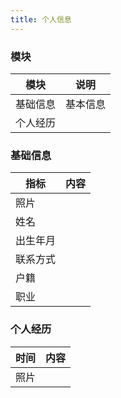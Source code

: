 ```yaml
---
title: 个人信息
---
```

### 模块
| 模块 | 说明 |
|--|--|
| 基础信息| 基本信息 |
| 个人经历| |

### 基础信息

| 指标 | 内容 |
|--|--|
| 照片| |
| 姓名| |
| 出生年月| |
| 联系方式| |
| 户籍| |
| 职业| |

### 个人经历
| 时间 | 内容 |
|--|--|
| 照片| |
